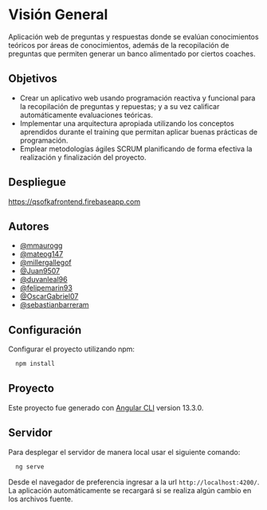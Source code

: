# Visión General

Aplicación web de preguntas y respuestas donde se evalúan conocimientos teóricos por áreas de conocimientos, además de la recopilación de preguntas que permiten generar un banco alimentado por ciertos coaches.

## Objetivos

- Crear un aplicativo web usando programación reactiva y funcional para la recopilación de preguntas y repuestas; y a su vez calificar automáticamente evaluaciones teóricas. 
- Implementar una arquitectura apropiada utilizando los conceptos aprendidos durante el training que permitan aplicar buenas prácticas de programación.
- Emplear metodologías ágiles SCRUM planificando de forma efectiva la realización y finalización del proyecto.

## Despliegue

  https://qsofkafrontend.firebaseapp.com
  
## Autores

- [@mmaurogg](https://github.com/mmaurogg)
- [@mateog147](https://github.com/mateog147)
- [@millergallegof](https://github.com/millergallegof)
- [@Juan9507](https://github.com/Juan9507)
- [@duvanleal96](https://github.com/duvanleal96)
- [@felipemarin93](https://github.com/felipemarin93)
- [@OscarGabriel07](https://github.com/OscarGabriel07)
- [@sebastianbarreram](https://github.com/sebastianbarreram)
  
## Configuración

Configurar el proyecto utilizando npm:

```bash
  npm install
```

## Proyecto

Este proyecto fue generado con [Angular CLI](https://github.com/angular/angular-cli) version 13.3.0.

## Servidor

Para desplegar el servidor de manera local usar el siguiente comando:

```bash
  ng serve
```

Desde el navegador de preferencia ingresar a la url `http://localhost:4200/`.
La aplicación automáticamente se recargará si se realiza algún cambio en los archivos fuente.
